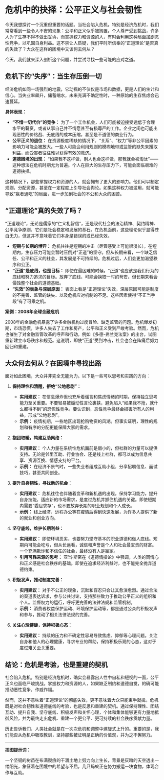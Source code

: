 # 危机中的抉择：公平正义与社会韧性

今天我想探讨一个沉重但重要的话题。当社会陷入危机，特别是经济危机时，我们常常看到一些令人不安的现象：公平和正义似乎被搁置，个人尊严受到挑战，许多人为了生存不得不做出妥协，而掌握权力和资源的人，有时会利用这种局面加剧恶性竞争，以巩固自身利益。这不禁让人质疑，我们平时所信奉的“正道理论”是否真的失效了？大众在这样的困境中又该何去何从？

今天，我们就来深入剖析这个问题，并尝试寻找一些可能的应对之道。

## 危机下的“失序”：当生存压倒一切

经济危机如同一场强烈的地震，它动摇的不仅仅是市场和数据，更是人们的生计和信心。当失业率飙升，储蓄缩水，未来充满不确定性时，一种原始的生存焦虑会迅速蔓延。

**具体表现：**

*   **“不惜一切代价”的竞争：** 为了一个工作机会，人们可能被迫接受远低于合理水平的薪资，或者从事自己并不情愿甚至有损尊严的工作。企业之间也可能出现恶性的价格战、无底线的成本压缩，甚至是不道德的商业行为。
*   **公平正义的退位：** 在资源极度稀缺的情况下，“关系”、“权力”等非公平因素的影响力可能会被放大。一些人可能会利用规则的模糊地带或监管的缺失来攫取利益，而受害者往往难以获得有效的救济。
*   **道德困境的出现：** “如果我不这样做，别人也会这样做，那我就会被淘汰”——这种想法在危机时期尤为普遍。个人在巨大的生存压力下，可能会面临艰难的道德抉择。

这种情况下，那些掌握权力和资源的人，就会拥有了更大的影响力。他们可以制定规则，分配资源，甚至在一定程度上引导社会舆论。如果这种权力被滥用，就可能导致“赢者通吃”的局面，进一步加剧社会的不公和大众的困苦。

## “正道理论”真的失效了吗？

“正道理论”，无论是儒家的“仁义礼智信”，还是现代社会的法治精神、契约精神、公平竞争原则，它们是社会稳定和发展的基石。在危机面前，这些理论似乎显得苍白无力，但这并不意味着它们本身是错误的或已经失效。

*   **短期与长期的博弈：** 危机往往是短期的冲击（尽管感受上可能很漫长）。在短期内，生存压力可能会暂时压倒对“正道”的坚守。但从长期来看，一个缺乏信任、公平和正义的社会，其发展是不可持续的。危机过后，人们会更加渴望秩序和公正。
*   **“正道”是底线，也是目标：** 即使在最困难的时候，“正道”也应该是我们行为的底线和努力追求的目标。放弃了底线，可能会换取一时的苟安，但长期来看会侵蚀整个社会的道德基础。
*   **“失效”的表象与深层原因：** 表面上看是“正道理论”失效，深层原因可能是制度的不完善、监管的缺失、以及危机应对机制的不足。这些因素使得“不正当手段”有了可乘之机。

**案例：2008年全球金融危机**

2008年的金融危机暴露了许多金融机构过度冒险、缺乏监管的问题。危机爆发初期，市场恐慌，许多人失去了工作和房产，公平和正义受到严峻考验。然而，危机也催生了对金融监管改革的呼声和行动，例如《多德-弗兰克法案》的出台，试图重新建立市场秩序和规范。这说明，即使“正道”受到冲击，社会也会在阵痛后努力回归和重建。

## 大众何去何从？在困境中寻找出路

面对如此困境，大众并非完全无能为力。以下是一些可以思考和实践的方向：

1.  **保持理性和清醒，拒绝“公地悲剧”：**
    *   **实用建议：** 在信息爆炸但也充斥着谣言和焦虑情绪的时期，保持独立思考能力至关重要。不要轻易被煽动性言论裹挟，避免陷入“如果我不抢，就什么都得不到”的恐慌性竞争。要认识到，恶性竞争最终会损害所有人的利益，形成“公地悲剧”。
    *   **示例：** 疫情初期，一些地区出现抢购物资的风潮。但事实证明，理性的规划和有序的分配更能保障大家的需求。

2.  **抱团取暖，构建互助网络：**
    *   **实用建议：** 个人力量在系统性危机面前是弱小的，但社群的力量可以提供支持。无论是邻里互助、行业协会、还是线上社群，都可以成为信息共享、资源互换、情感支持的平台。
    *   **示例：** 在经济不景气时，一些失业者组成互助小组，分享招聘信息、面试技巧，甚至共同创业。

3.  **提升自身韧性，寻找新的机会：**
    *   **实用建议：** 危机往往也伴随着变革和新机遇的出现。保持学习能力，提升自身技能，适应新的市场需求，是度过危机并抓住机遇的关键。即使短期内需要“委屈求存”，也不要放弃长期的职业规划和个人成长。
    *   **示例：** 线上经济、远程办公等在疫情后得到快速发展，为许多人提供了新的就业和创业方向。

4.  **坚守底线，维护长期利益：**
    *   **实用建议：** 即使环境恶劣，也要努力坚守基本的职业道德和做人底线。短期内可能会吃亏，但从长远看，诚信和声誉是个人和社会最宝贵的财富。一个充满欺诈和不信任的社会，最终没有人是赢家。
    *   **引用可靠来源的思考：** 亚当·斯密在《道德情操论》中强调，人类的同情心和正义感是社会秩序的基础。即使在追求经济利益时，也不能完全抛弃道德约束。

5.  **积极发声，推动制度完善：**
    *   **实用建议：** 对于不公正的现象，沉默和容忍只会让其愈演愈烈。通过合法的渠道表达诉求，参与公共讨论，支持那些致力于推动公平正义的组织和个人。监督权力的运行，呼吁更完善的法律法规和监管机制。
    *   **示例：** 消费者权益保护运动、环境保护运动等，都是通过公众的积极发声和参与，推动了相关法律法规的完善。

6.  **关注心理健康，保持积极心态：**
    *   **实用建议：** 持续的压力和不确定性容易导致焦虑、抑郁等心理问题。关注自身和他人的心理健康，寻求专业的帮助，保持积极乐观的心态，这对于度过难关至关重要。

## 结论：危机是考验，也是重建的契机

社会陷入危机，特别是经济危机时，确实会暴露出人性中自私和短视的一面，公平正义也面临严峻挑战。掌握权力和资源的人，如果缺乏制约和道德自觉，的确可能推动恶性竞争，作威作福。

然而，这并不意味着“正道理论”的彻底失效，更不意味着大众只能束手就擒。危机既是对社会韧性和道德底线的考验，也是反思和重建的契机。通过保持理性、团结互助、提升自我、坚守底线、积极发声和关怀心理，个体和集体能够更有力量地抵御风险，并为最终走出危机、重建一个更公平、更可持续的社会秩序贡献力量。

历史告诉我们，人类社会就是在一次次危机和调整中螺旋式上升的。重要的是，我们能否从危机中吸取教训，坚持那些被证明是正确的价值观，并为之不懈努力。

---

**插图提示词：**

一个坚韧的树苗在布满裂痕的干涸土地上努力向上生长，背景是灰暗的天空透出一缕阳光，象征着在困境中的希望与不屈。几只蚂蚁正在协力搬运一块食物，体现合作与互助。
